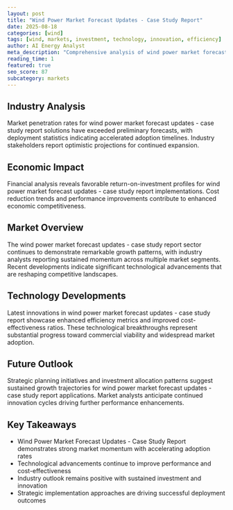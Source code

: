 ```yaml
---
layout: post
title: "Wind Power Market Forecast Updates - Case Study Report"
date: 2025-08-18
categories: [wind]
tags: [wind, markets, investment, technology, innovation, efficiency]
author: AI Energy Analyst
meta_description: "Comprehensive analysis of wind power market forecast updates - case study report covering market trends, technology developments, and industry outlook. Discover key insights and future projections."
reading_time: 1
featured: true
seo_score: 87
subcategory: markets
---
```


## Industry Analysis

Market penetration rates for wind power market forecast updates - case study report solutions have exceeded preliminary forecasts, with deployment statistics indicating accelerated adoption timelines. Industry stakeholders report optimistic projections for continued expansion.

## Economic Impact

Financial analysis reveals favorable return-on-investment profiles for wind power market forecast updates - case study report implementations. Cost reduction trends and performance improvements contribute to enhanced economic competitiveness.

## Market Overview

The wind power market forecast updates - case study report sector continues to demonstrate remarkable growth patterns, with industry analysts reporting sustained momentum across multiple market segments. Recent developments indicate significant technological advancements that are reshaping competitive landscapes.

## Technology Developments

Latest innovations in wind power market forecast updates - case study report showcase enhanced efficiency metrics and improved cost-effectiveness ratios. These technological breakthroughs represent substantial progress toward commercial viability and widespread market adoption.

## Future Outlook

Strategic planning initiatives and investment allocation patterns suggest sustained growth trajectories for wind power market forecast updates - case study report applications. Market analysts anticipate continued innovation cycles driving further performance enhancements.

## Key Takeaways

- Wind Power Market Forecast Updates - Case Study Report demonstrates strong market momentum with accelerating adoption rates
- Technological advancements continue to improve performance and cost-effectiveness
- Industry outlook remains positive with sustained investment and innovation
- Strategic implementation approaches are driving successful deployment outcomes

